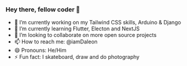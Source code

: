 ### Hey there, fellow coder 👋

- 🔭 I’m currently working on my Tailwind CSS skills, Arduino & Django
- 🌱 I’m currently learning Flutter, Electon and NextJS
- 👯 I’m looking to collaborate on more open source projects
- 📫 How to reach me: @iamDaleon
- 😄 Pronouns: He/Him
- ⚡ Fun fact: I skateboard, draw and do photography
